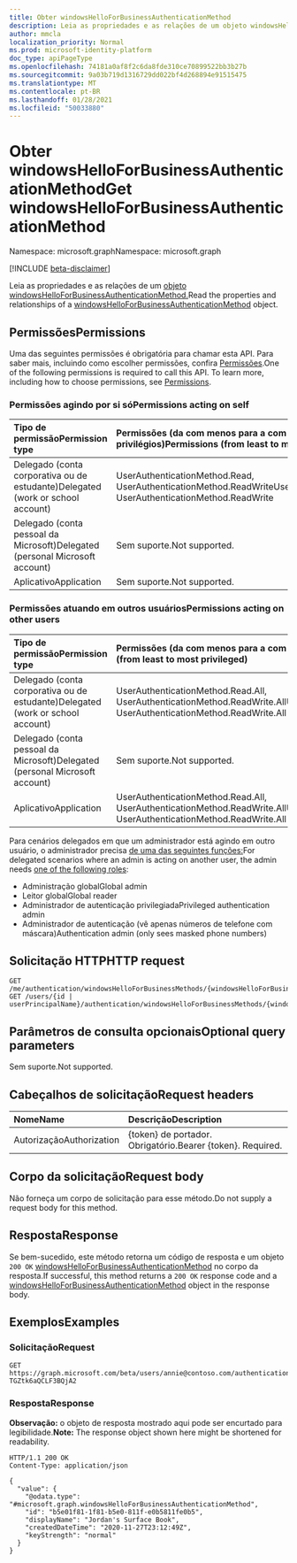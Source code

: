 ```yaml
---
title: Obter windowsHelloForBusinessAuthenticationMethod
description: Leia as propriedades e as relações de um objeto windowsHelloForBusinessAuthenticationMethod.
author: mmcla
localization_priority: Normal
ms.prod: microsoft-identity-platform
doc_type: apiPageType
ms.openlocfilehash: 74181a0af8f2c6da8fde310ce70899522bb3b27b
ms.sourcegitcommit: 9a03b719d1316729dd022bf4d268894e91515475
ms.translationtype: MT
ms.contentlocale: pt-BR
ms.lasthandoff: 01/28/2021
ms.locfileid: "50033880"
---
```

# <a name="get-windowshelloforbusinessauthenticationmethod"></a><span data-ttu-id="81773-103">Obter windowsHelloForBusinessAuthenticationMethod</span><span class="sxs-lookup"><span data-stu-id="81773-103">Get windowsHelloForBusinessAuthenticationMethod</span></span>
<span data-ttu-id="81773-104">Namespace: microsoft.graph</span><span class="sxs-lookup"><span data-stu-id="81773-104">Namespace: microsoft.graph</span></span>

[!INCLUDE [beta-disclaimer](../../includes/beta-disclaimer.md)]

<span data-ttu-id="81773-105">Leia as propriedades e as relações de um [objeto windowsHelloForBusinessAuthenticationMethod.](../resources/windowshelloforbusinessauthenticationmethod.md)</span><span class="sxs-lookup"><span data-stu-id="81773-105">Read the properties and relationships of a [windowsHelloForBusinessAuthenticationMethod](../resources/windowshelloforbusinessauthenticationmethod.md) object.</span></span>

## <a name="permissions"></a><span data-ttu-id="81773-106">Permissões</span><span class="sxs-lookup"><span data-stu-id="81773-106">Permissions</span></span>

<span data-ttu-id="81773-p101">Uma das seguintes permissões é obrigatória para chamar esta API. Para saber mais, incluindo como escolher permissões, confira [Permissões](/graph/permissions-reference).</span><span class="sxs-lookup"><span data-stu-id="81773-p101">One of the following permissions is required to call this API. To learn more, including how to choose permissions, see [Permissions](/graph/permissions-reference).</span></span>

### <a name="permissions-acting-on-self"></a><span data-ttu-id="81773-109">Permissões agindo por si só</span><span class="sxs-lookup"><span data-stu-id="81773-109">Permissions acting on self</span></span>

|<span data-ttu-id="81773-110">Tipo de permissão</span><span class="sxs-lookup"><span data-stu-id="81773-110">Permission type</span></span>      | <span data-ttu-id="81773-111">Permissões (da com menos para a com mais privilégios)</span><span class="sxs-lookup"><span data-stu-id="81773-111">Permissions (from least to most privileged)</span></span>              |
|:---------------------------------------|:-------------------------|
| <span data-ttu-id="81773-112">Delegado (conta corporativa ou de estudante)</span><span class="sxs-lookup"><span data-stu-id="81773-112">Delegated (work or school account)</span></span>     | <span data-ttu-id="81773-113">UserAuthenticationMethod.Read, UserAuthenticationMethod.ReadWrite</span><span class="sxs-lookup"><span data-stu-id="81773-113">UserAuthenticationMethod.Read, UserAuthenticationMethod.ReadWrite</span></span> |
| <span data-ttu-id="81773-114">Delegado (conta pessoal da Microsoft)</span><span class="sxs-lookup"><span data-stu-id="81773-114">Delegated (personal Microsoft account)</span></span> | <span data-ttu-id="81773-115">Sem suporte.</span><span class="sxs-lookup"><span data-stu-id="81773-115">Not supported.</span></span> |
| <span data-ttu-id="81773-116">Aplicativo</span><span class="sxs-lookup"><span data-stu-id="81773-116">Application</span></span>                            | <span data-ttu-id="81773-117">Sem suporte.</span><span class="sxs-lookup"><span data-stu-id="81773-117">Not supported.</span></span> |

### <a name="permissions-acting-on-other-users"></a><span data-ttu-id="81773-118">Permissões atuando em outros usuários</span><span class="sxs-lookup"><span data-stu-id="81773-118">Permissions acting on other users</span></span>

|<span data-ttu-id="81773-119">Tipo de permissão</span><span class="sxs-lookup"><span data-stu-id="81773-119">Permission type</span></span>      | <span data-ttu-id="81773-120">Permissões (da com menos para a com mais privilégios)</span><span class="sxs-lookup"><span data-stu-id="81773-120">Permissions (from least to most privileged)</span></span>              |
|:---------------------------------------|:-------------------------|
| <span data-ttu-id="81773-121">Delegado (conta corporativa ou de estudante)</span><span class="sxs-lookup"><span data-stu-id="81773-121">Delegated (work or school account)</span></span>     | <span data-ttu-id="81773-122">UserAuthenticationMethod.Read.All, UserAuthenticationMethod.ReadWrite.All</span><span class="sxs-lookup"><span data-stu-id="81773-122">UserAuthenticationMethod.Read.All, UserAuthenticationMethod.ReadWrite.All</span></span> |
| <span data-ttu-id="81773-123">Delegado (conta pessoal da Microsoft)</span><span class="sxs-lookup"><span data-stu-id="81773-123">Delegated (personal Microsoft account)</span></span> | <span data-ttu-id="81773-124">Sem suporte.</span><span class="sxs-lookup"><span data-stu-id="81773-124">Not supported.</span></span> |
| <span data-ttu-id="81773-125">Aplicativo</span><span class="sxs-lookup"><span data-stu-id="81773-125">Application</span></span>                            | <span data-ttu-id="81773-126">UserAuthenticationMethod.Read.All, UserAuthenticationMethod.ReadWrite.All</span><span class="sxs-lookup"><span data-stu-id="81773-126">UserAuthenticationMethod.Read.All, UserAuthenticationMethod.ReadWrite.All</span></span> |

<span data-ttu-id="81773-127">Para cenários delegados em que um administrador está agindo em outro usuário, o administrador precisa [de uma das seguintes funções:](/azure/active-directory/users-groups-roles/directory-assign-admin-roles#available-roles)</span><span class="sxs-lookup"><span data-stu-id="81773-127">For delegated scenarios where an admin is acting on another user, the admin needs [one of the following roles](/azure/active-directory/users-groups-roles/directory-assign-admin-roles#available-roles):</span></span>
* <span data-ttu-id="81773-128">Administração global</span><span class="sxs-lookup"><span data-stu-id="81773-128">Global admin</span></span>
* <span data-ttu-id="81773-129">Leitor global</span><span class="sxs-lookup"><span data-stu-id="81773-129">Global reader</span></span>
* <span data-ttu-id="81773-130">Administrador de autenticação privilegiada</span><span class="sxs-lookup"><span data-stu-id="81773-130">Privileged authentication admin</span></span>
* <span data-ttu-id="81773-131">Administrador de autenticação (vê apenas números de telefone com máscara)</span><span class="sxs-lookup"><span data-stu-id="81773-131">Authentication admin (only sees masked phone numbers)</span></span>

## <a name="http-request"></a><span data-ttu-id="81773-132">Solicitação HTTP</span><span class="sxs-lookup"><span data-stu-id="81773-132">HTTP request</span></span>

<!-- {
  "blockType": "ignored"
}
-->
``` http
GET /me/authentication/windowsHelloForBusinessMethods/{windowsHelloForBusinessAuthenticationMethodId}
GET /users/{id | userPrincipalName}/authentication/windowsHelloForBusinessMethods/{windowsHelloForBusinessAuthenticationMethodId}
```

## <a name="optional-query-parameters"></a><span data-ttu-id="81773-133">Parâmetros de consulta opcionais</span><span class="sxs-lookup"><span data-stu-id="81773-133">Optional query parameters</span></span>

<span data-ttu-id="81773-134">Sem suporte.</span><span class="sxs-lookup"><span data-stu-id="81773-134">Not supported.</span></span>

## <a name="request-headers"></a><span data-ttu-id="81773-135">Cabeçalhos de solicitação</span><span class="sxs-lookup"><span data-stu-id="81773-135">Request headers</span></span>
|<span data-ttu-id="81773-136">Nome</span><span class="sxs-lookup"><span data-stu-id="81773-136">Name</span></span>|<span data-ttu-id="81773-137">Descrição</span><span class="sxs-lookup"><span data-stu-id="81773-137">Description</span></span>|
|:---|:---|
|<span data-ttu-id="81773-138">Autorização</span><span class="sxs-lookup"><span data-stu-id="81773-138">Authorization</span></span>|<span data-ttu-id="81773-p102">{token} de portador. Obrigatório.</span><span class="sxs-lookup"><span data-stu-id="81773-p102">Bearer {token}. Required.</span></span>|

## <a name="request-body"></a><span data-ttu-id="81773-141">Corpo da solicitação</span><span class="sxs-lookup"><span data-stu-id="81773-141">Request body</span></span>
<span data-ttu-id="81773-142">Não forneça um corpo de solicitação para esse método.</span><span class="sxs-lookup"><span data-stu-id="81773-142">Do not supply a request body for this method.</span></span>

## <a name="response"></a><span data-ttu-id="81773-143">Resposta</span><span class="sxs-lookup"><span data-stu-id="81773-143">Response</span></span>

<span data-ttu-id="81773-144">Se bem-sucedido, este método retorna um código de resposta e um objeto `200 OK` [windowsHelloForBusinessAuthenticationMethod](../resources/windowshelloforbusinessauthenticationmethod.md) no corpo da resposta.</span><span class="sxs-lookup"><span data-stu-id="81773-144">If successful, this method returns a `200 OK` response code and a [windowsHelloForBusinessAuthenticationMethod](../resources/windowshelloforbusinessauthenticationmethod.md) object in the response body.</span></span>

## <a name="examples"></a><span data-ttu-id="81773-145">Exemplos</span><span class="sxs-lookup"><span data-stu-id="81773-145">Examples</span></span>

### <a name="request"></a><span data-ttu-id="81773-146">Solicitação</span><span class="sxs-lookup"><span data-stu-id="81773-146">Request</span></span>
<!-- {
  "blockType": "request",
  "name": "get_windowshelloforbusinessauthenticationmethod"
}
-->
``` http
GET https://graph.microsoft.com/beta/users/annie@contoso.com/authentication/windowsHelloForBusinessMethods/_jpuR-TGZtk6aQCLF3BQjA2
```

### <a name="response"></a><span data-ttu-id="81773-147">Resposta</span><span class="sxs-lookup"><span data-stu-id="81773-147">Response</span></span>
<span data-ttu-id="81773-148">**Observação:** o objeto de resposta mostrado aqui pode ser encurtado para legibilidade.</span><span class="sxs-lookup"><span data-stu-id="81773-148">**Note:** The response object shown here might be shortened for readability.</span></span>
<!-- {
  "blockType": "response",
  "truncated": true,
  "@odata.type": "microsoft.graph.windowsHelloForBusinessAuthenticationMethod"
}
-->
``` http
HTTP/1.1 200 OK
Content-Type: application/json

{
  "value": {
    "@odata.type": "#microsoft.graph.windowsHelloForBusinessAuthenticationMethod",
    "id": "b5e01f81-1f81-b5e0-811f-e0b5811fe0b5",
    "displayName": "Jordan's Surface Book",
    "createdDateTime": "2020-11-27T23:12:49Z",
    "keyStrength": "normal"
  }
}
```

